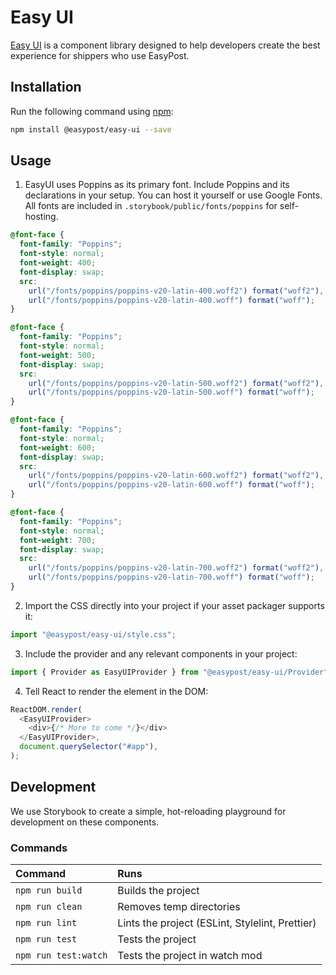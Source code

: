 # Easy UI

[Easy UI](https://github.com/EasyPost/easy-ui) is a component library designed to help developers create the best experience for shippers who use EasyPost.

## Installation

Run the following command using [npm](https://www.npmjs.com/):

```bash
npm install @easypost/easy-ui --save
```

## Usage

1. EasyUI uses Poppins as its primary font. Include Poppins and its declarations in your setup. You can host it yourself or use Google Fonts. All fonts are included in `.storybook/public/fonts/poppins` for self-hosting.

```css
@font-face {
  font-family: "Poppins";
  font-style: normal;
  font-weight: 400;
  font-display: swap;
  src:
    url("/fonts/poppins/poppins-v20-latin-400.woff2") format("woff2"),
    url("/fonts/poppins/poppins-v20-latin-400.woff") format("woff");
}

@font-face {
  font-family: "Poppins";
  font-style: normal;
  font-weight: 500;
  font-display: swap;
  src:
    url("/fonts/poppins/poppins-v20-latin-500.woff2") format("woff2"),
    url("/fonts/poppins/poppins-v20-latin-500.woff") format("woff");
}

@font-face {
  font-family: "Poppins";
  font-style: normal;
  font-weight: 600;
  font-display: swap;
  src:
    url("/fonts/poppins/poppins-v20-latin-600.woff2") format("woff2"),
    url("/fonts/poppins/poppins-v20-latin-600.woff") format("woff");
}

@font-face {
  font-family: "Poppins";
  font-style: normal;
  font-weight: 700;
  font-display: swap;
  src:
    url("/fonts/poppins/poppins-v20-latin-700.woff2") format("woff2"),
    url("/fonts/poppins/poppins-v20-latin-700.woff") format("woff");
}
```

2.  Import the CSS directly into your project if your asset packager supports it:

```js
import "@easypost/easy-ui/style.css";
```

3.  Include the provider and any relevant components in your project:

```js
import { Provider as EasyUIProvider } from "@easypost/easy-ui/Provider";
```

4.  Tell React to render the element in the DOM:

```js
ReactDOM.render(
  <EasyUIProvider>
    <div>{/* More to come */}</div>
  </EasyUIProvider>,
  document.querySelector("#app"),
);
```

## Development

We use Storybook to create a simple, hot-reloading playground for development on these components.

### Commands

| Command              | Runs                                            |
| :------------------- | :---------------------------------------------- |
| `npm run build`      | Builds the project                              |
| `npm run clean`      | Removes temp directories                        |
| `npm run lint`       | Lints the project (ESLint, Stylelint, Prettier) |
| `npm run test`       | Tests the project                               |
| `npm run test:watch` | Tests the project in watch mod                  |
